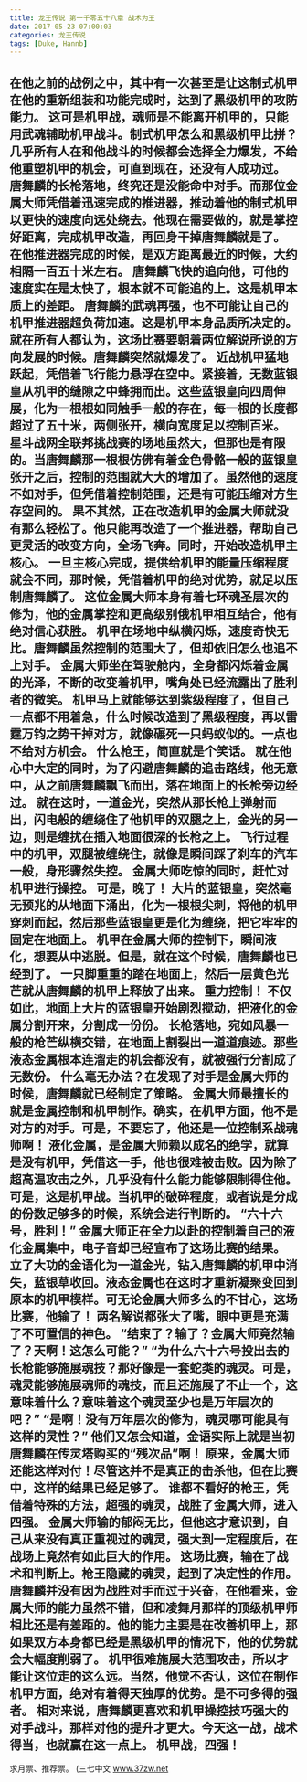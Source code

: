 ```yaml
---
title: 龙王传说 第一千零五十八章 战术为王
date: 2017-05-23 07:00:03
categories: 龙王传说
tags: [Duke, Hannb]
---
```


在他之前的战例之中，其中有一次甚至是让这制式机甲在他的重新组装和功能完成时，达到了黑级机甲的攻防能力。
这可是机甲战，魂师是不能离开机甲的，只能用武魂辅助机甲战斗。制式机甲怎么和黑级机甲比拼？
几乎所有人在和他战斗的时候都会选择全力爆发，不给他重塑机甲的机会，可直到现在，还没有人成功过。
唐舞麟的长枪落地，终究还是没能命中对手。而那位金属大师凭借着迅速完成的推进器，推动着他的制式机甲以更快的速度向远处绕去。他现在需要做的，就是掌控好距离，完成机甲改造，再回身干掉唐舞麟就是了。
在他推进器完成的时候，是双方距离最近的时候，大约相隔一百五十米左右。
唐舞麟飞快的追向他，可他的速度实在是太快了，根本就不可能追的上。这是机甲本质上的差距。
唐舞麟的武魂再强，也不可能让自己的机甲推进器超负荷加速。这是机甲本身品质所决定的。
就在所有人都认为，这场比赛要朝着两位解说所说的方向发展的时候。唐舞麟突然就爆发了。
近战机甲猛地跃起，凭借着飞行能力悬浮在空中。紧接着，无数蓝银皇从机甲的缝隙之中蜂拥而出。这些蓝银皇向四周伸展，化为一根根如同触手一般的存在，每一根的长度都超过了五十米，两侧张开，横向宽度足以控制百米。
星斗战网全联邦挑战赛的场地虽然大，但那也是有限的。当唐舞麟那一根根仿佛有着金色骨骼一般的蓝银皇张开之后，控制的范围就大大的增加了。虽然他的速度不如对手，但凭借着控制范围，还是有可能压缩对方生存空间的。
果不其然，正在改造机甲的金属大师就没有那么轻松了。他只能再改造了一个推进器，帮助自己更灵活的改变方向，全场飞奔。同时，开始改造机甲主核心。
一旦主核心完成，提供给机甲的能量压缩程度就会不同，那时候，凭借着机甲的绝对优势，就足以压制唐舞麟了。
这位金属大师本身有着七环魂圣层次的修为，他的金属掌控和更高级别俄机甲相互结合，他有绝对信心获胜。
机甲在场地中纵横闪烁，速度奇快无比。唐舞麟虽然控制的范围大了，但却依旧怎么也追不上对手。
金属大师坐在驾驶舱内，全身都闪烁着金属的光泽，不断的改变着机甲，嘴角处已经流露出了胜利者的微笑。
机甲马上就能够达到紫级程度了，但自己一点都不用着急，什么时候改造到了黑级程度，再以雷霆万钧之势干掉对方，就像碾死一只蚂蚁似的。一点也不给对方机会。
什么枪王，简直就是个笑话。
就在他心中大定的同时，为了闪避唐舞麟的追击路线，他无意中，从之前唐舞麟飘飞而出，落在地面上的长枪旁边经过。
就在这时，一道金光，突然从那长枪上弹射而出，闪电般的缠绕住了他机甲的双腿之上，金光的另一边，则是缠扰在插入地面很深的长枪之上。
飞行过程中的机甲，双腿被缠绕住，就像是瞬间踩了刹车的汽车一般，身形骤然失控。
金属大师吃惊的同时，赶忙对机甲进行操控。
可是，晚了！
大片的蓝银皇，突然毫无预兆的从地面下涌出，化为一根根尖刺，将他的机甲穿刺而起，然后那些蓝银皇更是化为缠绕，把它牢牢的固定在地面上。
机甲在金属大师的控制下，瞬间液化，想要从中逃脱。但是，就在这个时候，唐舞麟也已经到了。
一只脚重重的踏在地面上，然后一层黄色光芒就从唐舞麟的机甲上释放了出来。
重力控制！
不仅如此，地面上大片的蓝银皇开始剧烈搅动，把液化的金属分割开来，分割成一份份。
长枪落地，宛如风暴一般的枪芒纵横交错，在地面上割裂出一道道痕迹。那些液态金属根本连溜走的机会都没有，就被强行分割成了无数份。
什么毫无办法？在发现了对手是金属大师的时候，唐舞麟就已经制定了策略。
金属大师最擅长的就是金属控制和机甲制作。确实，在机甲方面，他不是对方的对手。可是，不要忘了，他还是一位控制系战魂师啊！
液化金属，是金属大师赖以成名的绝学，就算是没有机甲，凭借这一手，他也很难被击败。因为除了超高温攻击之外，几乎没有什么能力能够限制得住他。
可是，这是机甲战。当机甲的破碎程度，或者说是分成的份数足够多的时候，系统会进行判断的。
“六十六号，胜利！”
金属大师正在全力以赴的控制着自己的液化金属集中，电子音却已经宣布了这场比赛的结果。
立了大功的金语化为一道金光，钻入唐舞麟的机甲中消失，蓝银草收回。液态金属也在这时才重新凝聚变回到原本的机甲模样。可无论金属大师多么的不甘心，这场比赛，他输了！
两名解说都张大了嘴，眼中更是充满了不可置信的神色。
“结束了？输了？金属大师竟然输了？天啊！这怎么可能？”
“为什么六十六号投出去的长枪能够施展魂技？那好像是一套蛇类的魂灵。可是，魂灵能够施展魂师的魂技，而且还施展了不止一个，这意味着什么？意味着这个魂灵至少也是万年层次的吧？”
“是啊！没有万年层次的修为，魂灵哪可能具有这样的灵性？”
他们又怎会知道，金语实际上就是当初唐舞麟在传灵塔购买的“残次品”啊！
原来，金属大师还能这样对付！尽管这并不是真正的击杀他，但在比赛中，这样的结果已经足够了。
谁都不看好的枪王，凭借着特殊的方法，超强的魂灵，战胜了金属大师，进入四强。
金属大师输的郁闷无比，但他这才意识到，自己从来没有真正重视过的魂灵，强大到一定程度后，在战场上竟然有如此巨大的作用。
这场比赛，输在了战术和判断上。枪王隐藏的魂灵，起到了决定性的作用。
唐舞麟并没有因为战胜对手而过于兴奋，在他看来，金属大师的能力虽然不错，但和凌舞月那样的顶级机甲师相比还是有差距的。他的能力主要是在改善机甲上，那如果双方本身都已经是黑级机甲的情况下，他的优势就会大幅度削弱了。
机甲很难施展大范围攻击，所以才能让这位走的这么远。当然，他觉不否认，这位在制作机甲方面，绝对有着得天独厚的优势。是不可多得的强者。
相对来说，唐舞麟更喜欢和机甲操控技巧强大的对手战斗，那样对他的提升才更大。今天这一战，战术得当，也就赢在这一点上。
机甲战，四强！
---------------------------------------
求月票、推荐票。
(三七中文 www.37zw.net